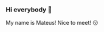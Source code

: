 ### Hi everybody 👋

My name is Mateus! Nice to meet! 😚
<!--
**Mat3usCod3/Mat3usCod3** is a ✨ _special_ ✨ repository because its `README.md` (this file) appears on your GitHub profile.


- 🔍 I am currently looking for an opportunity working;
- 🌱 I’m currently learning Python, data base, PowerBi, and process etl;



          
